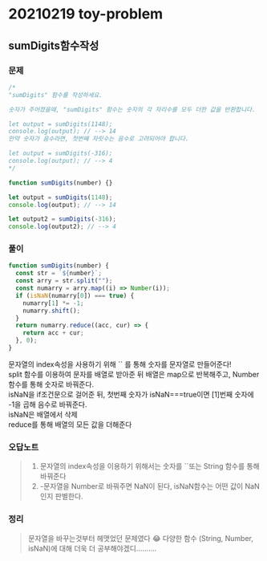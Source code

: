 # 20210219 toy-problem

## sumDigits함수작성

### 문제

```js
/*
"sumDigits" 함수를 작성하세요.

숫자가 주어졌을때, "sumDigits" 함수는 숫자의 각 자리수를 모두 더한 값을 반환합니다.

let output = sumDigits(1148);
console.log(output); // --> 14
만약 숫자가 음수라면, 첫번째 자릿수는 음수로 고려되어야 합니다.

let output = sumDigits(-316);
console.log(output); // --> 4
*/

function sumDigits(number) {}

let output = sumDigits(1148);
console.log(output); // --> 14

let output2 = sumDigits(-316);
console.log(output2); // --> 4
```

### 풀이

```js
function sumDigits(number) {
  const str = `${number}`;
  const arry = str.split("");
  const numarry = arry.map((i) => Number(i));
  if (isNaN(numarry[0]) === true) {
    numarry[1] *= -1;
    numarry.shift();
  }
  return numarry.reduce((acc, cur) => {
    return acc + cur;
  }, 0);
}
```

문자열의 index속성을 사용하기 위해 `` 를 통해 숫자를 문자열로 만들어준다!  
split 함수를 이용하여 문자를 배열로 받아준 뒤 배열은 map으로 반복해주고, Number함수를 통해 숫자로 바꿔준다.  
isNaN을 if조건문으로 걸어준 뒤, 첫번째 숫자가 isNaN===true이면 [1]번째 숫자에 -1을 곱해 음수로 바꿔준다.  
isNaN은 배열에서 삭제  
reduce를 통해 배열의 모든 값을 더해준다

### 오답노트

> 1. 문자열의 index속성을 이용하기 위해서는 숫자를 ``또는 String 함수를 통해 바꿔준다
> 2. -문자열을 Number로 바꿔주면 NaN이 된다, isNaN함수는 어떤 값이 NaN인지 판별한다.

### 정리

> 문자열을 바꾸는것부터 헤맷었던 문제였다 😂
> 다양한 함수 (String, Number, isNaN)에 대해 더욱 더 공부해야겠디..........
